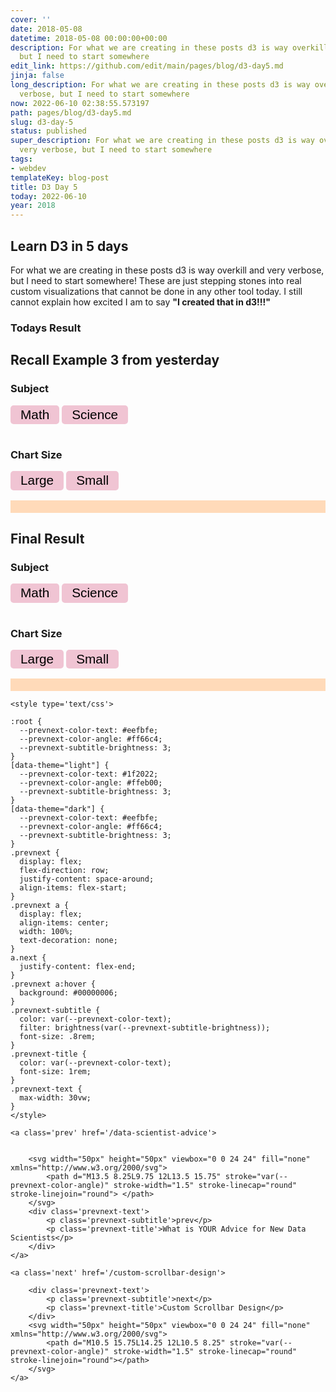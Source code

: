 ```yaml
---
cover: ''
date: 2018-05-08
datetime: 2018-05-08 00:00:00+00:00
description: For what we are creating in these posts d3 is way overkill and very verbose,
  but I need to start somewhere
edit_link: https://github.com/edit/main/pages/blog/d3-day5.md
jinja: false
long_description: For what we are creating in these posts d3 is way overkill and very
  verbose, but I need to start somewhere
now: 2022-06-10 02:38:55.573197
path: pages/blog/d3-day5.md
slug: d3-day-5
status: published
super_description: For what we are creating in these posts d3 is way overkill and
  very verbose, but I need to start somewhere
tags:
- webdev
templateKey: blog-post
title: D3 Day 5
today: 2022-06-10
year: 2018
---
```


<script src='https://cdnjs.cloudflare.com/ajax/libs/d3/4.13.0/d3.min.js'></script>
<style>
    #content{
        max-width: 800px;
        margin: 0 auto;
    }
    .chart {
        display: block;
        padding: 10px;
        background: peachpuff;
    }

    .bar {
        height: 30px;
        margin: 5px;
        background: teal;
    }
    .bar:hover{
        background: #444;
        }
    button {
        background: rgb(240, 196, 211);
        border: none;
        font-size: 1.3rem;
        border-radius: 5px;
        padding: .2rem 1rem;
        margin-bottom: 1rem
    }
    .on {
        background: palevioletred;
    }
    .big {
    width: 100%
    }
    .small {
    width: 50%
    }
</style>


## Learn D3 in 5 days

For what we are creating in these posts d3 is way overkill and very verbose, but I need to start somewhere!  These are just stepping stones into real custom visualizations that cannot be done in any other tool today.  I still cannot explain how excited I am to say **"I created that in d3!!!"**
### Todays Result

## Recall Example 3 from yesterday

<div id='buttons'>
    <h3>Subject</h3>
    <div id='subjects'>
        <button class='math' onclick="render4('math')">Math</button>
        <button class='science' onclick="render4('science')">Science</button>
    </div>
    <h3>Chart Size</h3>
    <div id='sizes'>
        <button class='chart4-big-btn' onclick='chart4_size("big")')>Large</button>
        <button class='chart4-small-btn' onclick='chart4_size("small")'>Small</button>
    </div>
</div>

<div id="chart4" class='chart'></div>



<script>
    const data4 = [
        { name: 'Alice', math: 93, science: 84},
        { name: 'Bob', math: 73, science: 82 },
        { name: 'James', math: 92, science: 78},
        { name: 'Steve', math: 77, science: 93 },
        { name: 'Jordan', math: 80, science: 68 },
    ]

    chart4 = document.getElementById('chart4')


    let width = function() {
        return chart4.getBoundingClientRect().width
        }
    let height = function() {
        return chart4.getBoundingClientRect().height
        }
    let barHeight = function() {
        height() /  data4.length + 'px'
        }

    function chart4_size(size) {
        d3.select('#sizes')
            .selectAll('button')
            .classed('on', false)
        d3.select('#sizes')
            .select('.chart4-' + size + '-btn')
            .classed('on', true)
        d3.select('#chart4')
            .attr('class', 'chart ' + size)
        subject = document
            .getElementById('subjects')
            .querySelector('.on')
            .classList[0]
        render4(subject)
    }

    function render4(subject) {

        d3.select('#subjects')
            .selectAll('button')
            .classed('on', false);

        d3.select('#subjects')
            .select('.' + subject)
            .attr('class', subject + ' on');

        let xScale = d3.scaleLinear()
            .domain([50, 100])
            .range([0, width()]);

        const bars5 = d3.select('#chart4')
            .selectAll('div')
            .data(data4, function(d) {
                return d.name
            })
        const newBars = bars5.enter()
            .append('div')
                .attr('class', 'bar')
                .style('width', 0)

        newBars.merge(bars5)
            .transition()
            .style('width', function(d) {
                return xScale(d[subject]) + 'px'
            })
            .style('height', barHeight())
    }
    render4('math')
    chart4_size('big')
</script>


## Final Result

<div id='buttons5'>
    <h3>Subject</h3>
    <div id='subjects5'>
        <button class='math' onclick="render5('math')">Math</button>
        <button class='science' onclick="render5('science')">Science</button>
    </div>
    <h3>Chart Size</h3>
    <div id='sizes5'>
        <button class='chart5-big-btn' onclick='chart5_size("big")')>Large</button>
        <button class='chart5-small-btn' onclick='chart5_size("small")'>Small</button>
    </div>
</div>

<div id="chart5" class='chart'></div>



<script>
    const data5 = [
        { name: 'Alice', math: 93, science: 84},
        { name: 'Bob', math: 73, science: 82 },
        { name: 'James', math: 92, science: 78},
        { name: 'Steve', math: 77, science: 93 },
        { name: 'Jordan', math: 80, science: 68 },
    ]

    chart5 = document.getElementById('chart5')


    let width5 = function() {
        return chart5.getBoundingClientRect().width
        }
    let height5 = function() {
        return chart5.getBoundingClientRect().height
        }
    let barHeight5 = function() {
        height5() /  data5.length + 'px'
        }


    function chart5_size(size) {
        d3.select('#sizes5')
            .selectAll('button')
            .classed('on', false)
        d3.select('#sizes5')
            .select('.chart5-' + size + '-btn')
            .classed('on', true)
        d3.select('#chart5')
            .attr('class', 'chart ' + size)
        subject = document
            .getElementById('subjects5')
            .querySelector('.on')
            .classList[0]
        console.log(subject)
        render5(subject)
    }

    function render5(subject) {

        d3.select('#subjects5')
            .selectAll('button')
            .classed('on', false);

        d3.select('#subjects5')
            .select('.' + subject)
            .attr('class', subject + ' on');

        let xScale = d3
            .scaleLinear()
            .domain([50, 100])
            .range([0, width5()]);


        const bars5 = d3.select('#chart5')
            .selectAll('div')
            .data(data5, function(d) {
                return d.name
            })
        const newBars = bars5
            .enter()
            .append('div')
                .attr('class', 'bar')
                .style('width', 0)

        newBars.merge(bars5)
            .transition()
            .style('width', function(d) {
                return xScale(d[subject]) + 'px'
            })
            .style('height', barHeight5())

        d3
         .select('#chart5')
         .select('svg')
         .remove()

        const svg5 = d3
            .select('#chart5')
            .append('svg')
            .attr('width', width5())
            .attr('height', height5())
            .style('position', 'relative')
            .append('g')
            .call(d3.axisBottom(xScale))
    }
    render5('math')
    chart5_size('big')
</script>
<div class='prevnext'>

    <style type='text/css'>

    :root {
      --prevnext-color-text: #eefbfe;
      --prevnext-color-angle: #ff66c4;
      --prevnext-subtitle-brightness: 3;
    }
    [data-theme="light"] {
      --prevnext-color-text: #1f2022;
      --prevnext-color-angle: #ffeb00;
      --prevnext-subtitle-brightness: 3;
    }
    [data-theme="dark"] {
      --prevnext-color-text: #eefbfe;
      --prevnext-color-angle: #ff66c4;
      --prevnext-subtitle-brightness: 3;
    }
    .prevnext {
      display: flex;
      flex-direction: row;
      justify-content: space-around;
      align-items: flex-start;
    }
    .prevnext a {
      display: flex;
      align-items: center;
      width: 100%;
      text-decoration: none;
    }
    a.next {
      justify-content: flex-end;
    }
    .prevnext a:hover {
      background: #00000006;
    }
    .prevnext-subtitle {
      color: var(--prevnext-color-text);
      filter: brightness(var(--prevnext-subtitle-brightness));
      font-size: .8rem;
    }
    .prevnext-title {
      color: var(--prevnext-color-text);
      font-size: 1rem;
    }
    .prevnext-text {
      max-width: 30vw;
    }
    </style>
    
    <a class='prev' href='/data-scientist-advice'>
    

        <svg width="50px" height="50px" viewbox="0 0 24 24" fill="none" xmlns="http://www.w3.org/2000/svg">
            <path d="M13.5 8.25L9.75 12L13.5 15.75" stroke="var(--prevnext-color-angle)" stroke-width="1.5" stroke-linecap="round" stroke-linejoin="round"> </path>
        </svg>
        <div class='prevnext-text'>
            <p class='prevnext-subtitle'>prev</p>
            <p class='prevnext-title'>What is YOUR Advice for New Data Scientists</p>
        </div>
    </a>
    
    <a class='next' href='/custom-scrollbar-design'>
    
        <div class='prevnext-text'>
            <p class='prevnext-subtitle'>next</p>
            <p class='prevnext-title'>Custom Scrollbar Design</p>
        </div>
        <svg width="50px" height="50px" viewbox="0 0 24 24" fill="none" xmlns="http://www.w3.org/2000/svg">
            <path d="M10.5 15.75L14.25 12L10.5 8.25" stroke="var(--prevnext-color-angle)" stroke-width="1.5" stroke-linecap="round" stroke-linejoin="round"></path>
        </svg>
    </a>
  </div>